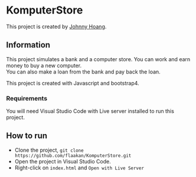 # KomputerStore

This project is created by [Johnny Hoang](https://github.com/flaakan).

## Information
This project simulates a bank and a computer store. You can work and earn money to buy a new computer.  
You can also make a loan from the bank and pay back the loan.

This project is created with Javascript and bootstrap4.

 ### Requirements
 You will need Visual Studio Code with Live server installed to run this project.


## How to run 
* Clone the project, `git clone https://github.com/flaakan/KomputerStore.git`
* Open the project in Visual Studio Code.
* Right-click on `index.html` and `Open with Live Server`
